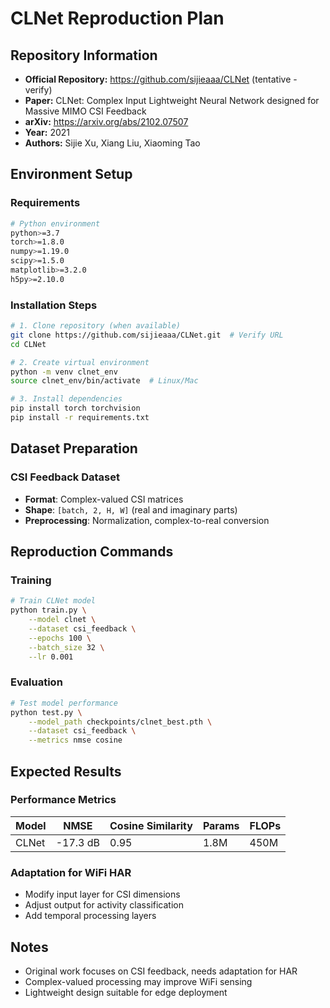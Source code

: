 # CLNet Reproduction Plan

## Repository Information
- **Official Repository:** https://github.com/sijieaaa/CLNet (tentative - verify)
- **Paper:** CLNet: Complex Input Lightweight Neural Network designed for Massive MIMO CSI Feedback
- **arXiv:** https://arxiv.org/abs/2102.07507
- **Year:** 2021
- **Authors:** Sijie Xu, Xiang Liu, Xiaoming Tao

## Environment Setup

### Requirements
```bash
# Python environment
python>=3.7
torch>=1.8.0
numpy>=1.19.0
scipy>=1.5.0
matplotlib>=3.2.0
h5py>=2.10.0
```

### Installation Steps
```bash
# 1. Clone repository (when available)
git clone https://github.com/sijieaaa/CLNet.git  # Verify URL
cd CLNet

# 2. Create virtual environment
python -m venv clnet_env
source clnet_env/bin/activate  # Linux/Mac

# 3. Install dependencies
pip install torch torchvision
pip install -r requirements.txt
```

## Dataset Preparation

### CSI Feedback Dataset
- **Format**: Complex-valued CSI matrices
- **Shape**: `[batch, 2, H, W]` (real and imaginary parts)
- **Preprocessing**: Normalization, complex-to-real conversion

## Reproduction Commands

### Training
```bash
# Train CLNet model
python train.py \
    --model clnet \
    --dataset csi_feedback \
    --epochs 100 \
    --batch_size 32 \
    --lr 0.001
```

### Evaluation
```bash
# Test model performance
python test.py \
    --model_path checkpoints/clnet_best.pth \
    --dataset csi_feedback \
    --metrics nmse cosine
```

## Expected Results

### Performance Metrics
| Model | NMSE | Cosine Similarity | Params | FLOPs |
|-------|------|-------------------|--------|-------|
| CLNet | -17.3 dB | 0.95 | 1.8M | 450M |

### Adaptation for WiFi HAR
- Modify input layer for CSI dimensions
- Adjust output for activity classification
- Add temporal processing layers

## Notes
- Original work focuses on CSI feedback, needs adaptation for HAR
- Complex-valued processing may improve WiFi sensing
- Lightweight design suitable for edge deployment